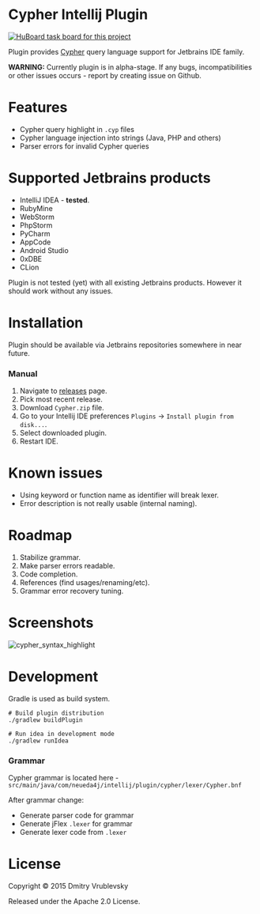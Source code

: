 Cypher Intellij Plugin
======================
[![HuBoard task board for this project](https://img.shields.io/badge/Hu-Board-7965cc.svg)](https://huboard.com/FylmTM/intellij-plugin-cypher)

Plugin provides [Cypher](http://www.opencypher.org/) query language support for Jetbrains IDE family.

**WARNING:** Currently plugin is in alpha-stage. If any bugs, incompatibilities or other issues occurs - report
by creating issue on Github.

# Features

* Cypher query highlight in `.cyp` files
* Cypher language injection into strings (Java, PHP and others)
* Parser errors for invalid Cypher queries

# Supported Jetbrains products

* IntelliJ IDEA - **tested**.
* RubyMine
* WebStorm
* PhpStorm
* PyCharm
* AppCode
* Android Studio
* 0xDBE
* CLion

Plugin is not tested (yet) with all existing Jetbrains products. However it should work
without any issues.

# Installation

Plugin should be available via Jetbrains repositories somewhere in near future.

### Manual

1. Navigate to [releases](https://github.com/FylmTM/intellij-plugin-cypher/releases) page.
2. Pick most recent release.
3. Download `Cypher.zip` file.
4. Go to your Intellij IDE preferences `Plugins` -> `Install plugin from disk...`.
5. Select downloaded plugin.
6. Restart IDE.

# Known issues

* Using keyword or function name as identifier will break lexer.
* Error description is not really usable (internal naming).

# Roadmap

1. Stabilize grammar.
2. Make parser errors readable.
3. Code completion.
4. References (find usages/renaming/etc).
5. Grammar error recovery tuning.

# Screenshots

![cypher_syntax_highlight](screenshots/cypher_syntax_highlight.png)

# Development

Gradle is used as build system. 

```shell
# Build plugin distribution
./gradlew buildPlugin 

# Run idea in development mode
./gradlew runIdea
```

### Grammar

Cypher grammar is located here - `src/main/java/com/neueda4j/intellij/plugin/cypher/lexer/Cypher.bnf`

After grammar change:

* Generate parser code for grammar
* Generate jFlex `.lexer` for grammar
* Generate lexer code from `.lexer`

# License

Copyright © 2015 Dmitry Vrublevsky

Released under the Apache 2.0 License.

